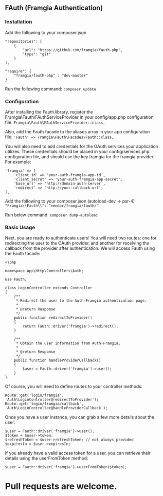 ## FAuth (Framgia Authentication)

### Installation

Add the following to your composer.json
```
"repositories": [
    {
        "url": "https://github.com/framgia/fauth-php",
        "type": "git"
    }
],

"require": {
    "framgia/fauth-php" : "dev-master"
}
```

Run the following command:
`composer update`

### Configuration
After installing the Fauth library, register the Framgia\Fauth\FAuthServiceProvider in your config/app.php configuration file:
`Framgia\Fauth\FAuthServiceProvider::class,`

Also, add the Fauth facade to the aliases array in your app configuration file:
`'Fauth' => Framgia\Fauth\Facades\Fauth::class,`

You will also need to add credentials for the OAuth services your application utilizes. These credentials should be placed in your config/services.php configuration file, and should use the key framgia for  the framgia provider. For example:

```
'framgia' => [
    'client_id' => 'your-auth-framgia-app-id',
    'client_secret' => 'your-auth-framgia-app-secret',
    'base_url' => 'http://domain-auth-server',
    'redirect' => 'http://your-callback-url',
],
```

Add the following to your composer.json (autoload-dev -> psr-4)
`"Framgia\\Fauth\\": "vendor/framgia/fauth/"`

Run below command:
`composer dump-autoload`

### Basic Usage
Next, you are ready to authenticate users! You will need two routes: one for redirecting the user to the OAuth provider, and another for receiving the callback from the provider after authentication. We will access Fauth using the Fauth facade:

```
<?php

namespace App\Http\Controllers\Auth;

use Fauth;

class LoginController extends Controller
{
    /**
     * Redirect the user to the Auth-Framgia authentication page.
     *
     * @return Response
     */
    public function redirectToProvider()
    {
        return Fauth::driver('framgia')->redirect();
    }

    /**
     * Obtain the user information from Auth-Framgia.
     *
     * @return Response
     */
    public function handleProviderCallback()
    {
        $user = Fauth::driver('framgia')->user();
    }
}
```

Of course, you will need to define routes to your controller methods:

```
Route::get('login/framgia', 'Auth\LoginController@redirectToProvider');
Route::get('login/framgia/callback', 'Auth\LoginController@handleProviderCallback');
```

Once you have a user instance, you can grab a few more details about the user:

```
$user = Fauth::driver('framgia')->user();
$token = $user->token;
$refreshToken = $user->refreshToken; // not always provided
$expiresIn = $user->expiresIn;
```
If you already have a valid access token for a user, you can retrieve their details using the userFromToken method:

`$user = Fauth::driver('framgia')->userFromToken($token);`

# Pull requests are welcome.
